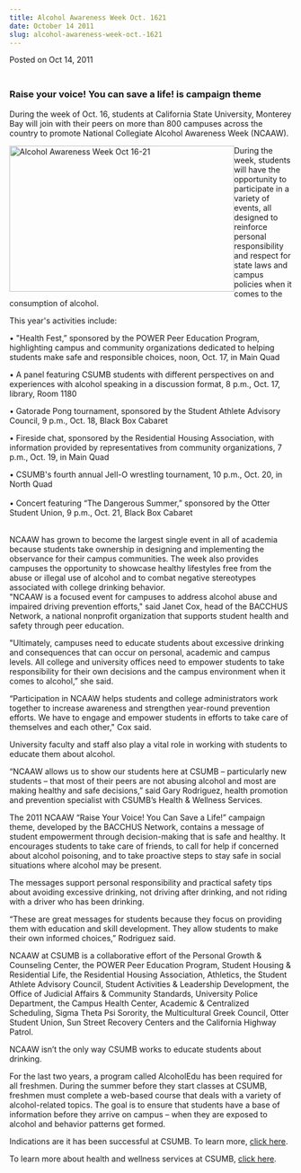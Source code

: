 ```yaml
---
title: Alcohol Awareness Week Oct. 1621
date: October 14 2011
slug: alcohol-awareness-week-oct.-1621
---
```


 



<span class="date">Posted on Oct 14, 2011    </span>
<h3><br>
Raise your voice! You can save a life! is campaign theme</br></h3>
<p>During the week of Oct. 16, students at California State
University, Monterey Bay will join with their peers on more than
800 campuses across the country to promote National Collegiate
Alcohol Awareness Week (NCAAW).</p>
<p><img alt="Alcohol Awareness Week Oct 16-21" src="https://news.csumb.edu/sites/default/files/65/attachments/news/images/raise-your-voice-poster.jpg" style="float:left; width:400px; height:260px">During the week,
students will have the opportunity to participate in a variety of
events, all designed to reinforce personal responsibility and
respect for state laws and campus policies when it comes to the
consumption of alcohol.</img></p>
<p>This year&apos;s activities include:</p>
<p>&#x2022; &quot;Health Fest,&#x201D; sponsored by the POWER Peer Education Program,
highlighting campus and community organizations dedicated to
helping students make safe and responsible choices, noon, Oct. 17,
in Main Quad</p>
<p>&#x2022; A panel featuring CSUMB students with different perspectives
on and experiences with alcohol speaking in a discussion format, 8
p.m., Oct. 17, library, Room 1180</p>
<p>&#x2022; Gatorade Pong tournament, sponsored by the Student Athlete
Advisory Council, 9 p.m., Oct. 18, Black Box Cabaret</p>
<p>&#x2022; Fireside chat, sponsored by the Residential Housing
Association, with information provided by representatives from
community organizations, 7 p.m., Oct. 19, in Main Quad</p>
<p>&#x2022; CSUMB&apos;s fourth annual Jell-O wrestling tournament, 10 p.m.,
Oct. 20, in North Quad<br>
<br>
&#x2022; Concert featuring &#x201C;The Dangerous Summer,&#x201D; sponsored by the Otter
Student Union, 9 p.m., Oct. 21, Black Box Cabaret</br></br></p>
<p>NCAAW has grown to become the largest single event in all of
academia because students take ownership in designing and
implementing the observance for their campus communities. The week
also provides campuses the opportunity to showcase healthy
lifestyles free from the abuse or illegal use of alcohol and to
combat negative stereotypes associated with college drinking
behavior.<br>
&quot;NCAAW is a focused event for campuses to address alcohol abuse and
impaired driving prevention efforts,&quot; said Janet Cox, head of the
BACCHUS Network, a national nonprofit organization that supports
student health and safety through peer education.</br></p>
<p>&quot;Ultimately, campuses need to educate students about excessive
drinking and consequences that can occur on personal, academic and
campus levels. All college and university offices need to empower
students to take responsibility for their own decisions and the
campus environment when it comes to alcohol,&#x201D; she said.</p>
<p>&#x201C;Participation in NCAAW helps students and college
administrators work together to increase awareness and strengthen
year-round prevention efforts. We have to engage and empower
students in efforts to take care of themselves and each other,&quot; Cox
said.</p>
<p>University faculty and staff also play a vital role in working
with students to educate them about alcohol.</p>
<p>&#x201C;NCAAW allows us to show our students here at CSUMB &#x2013;
particularly new students &#x2013; that most of their peers are not
abusing alcohol and most are making healthy and safe decisions,&#x201D;
said Gary Rodriguez, health promotion and prevention specialist
with CSUMB&#x2019;s Health &amp; Wellness Services.</p>
<p>The 2011 NCAAW &#x201C;Raise Your Voice! You Can Save a Life!&#x201D; campaign
theme, developed by the BACCHUS Network, contains a message of
student empowerment through decision-making that is safe and
healthy. It encourages students to take care of friends, to call
for help if concerned about alcohol poisoning, and to take
proactive steps to stay safe in social situations where alcohol may
be present.</p>
<p>The messages support personal responsibility and practical
safety tips about avoiding excessive drinking, not driving after
drinking, and not riding with a driver who has been drinking.</p>
<p>&#x201C;These are great messages for students because they focus on
providing them with education and skill development. They allow
students to make their own informed choices,&#x201D; Rodriguez said.</p>
<p>NCAAW at CSUMB is a collaborative effort of the Personal Growth
&amp; Counseling Center, the POWER Peer Education Program, Student
Housing &amp; Residential Life, the Residential Housing
Association, Athletics, the Student Athlete Advisory Council,
Student Activities &amp; Leadership Development, the Office of
Judicial Affairs &amp; Community Standards, University Police
Department, the Campus Health Center, Academic &amp; Centralized
Scheduling, Sigma Theta Psi Sorority, the Multicultural Greek
Council, Otter Student Union, Sun Street Recovery Centers and the
California Highway Patrol.</p>
<p>NCAAW isn&#x2019;t the only way CSUMB works to educate students about
drinking.</p>
<p>For the last two years, a program called AlcoholEdu has been
required for all freshmen. During the summer before they start
classes at CSUMB, freshmen must complete a web-based course that
deals with a variety of alcohol-related topics. The goal is to
ensure that students have a base of information before they arrive
on campus &#x2013; when they are exposed to alcohol and behavior patterns
get formed.</p>
<p>Indications are it has been successful at CSUMB. To learn more,
<a href="../../../2010/jul/6/online-course-gets-students-thinking-about-drinking.html" rel="nofollow">click here</a>.</p>
<p>To learn more about health and wellness services at CSUMB,
<a href="https://pgcc.csumb.edu/health-wellness-services" rel="nofollow">click here</a>.</p>





```
